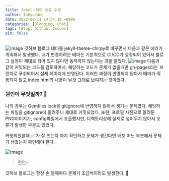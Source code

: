 ```yaml
---
title: Jekylㅣ테마 오류 수정
author: InGyuJang
date: 2022-08-11 14:54:10 +0900
categories: [Blogging, Chat]
tags: [Blog, Github, Issues]
pin: false
---
```

![image](https://velog.velcdn.com/images/a87380/post/cc31493a-1290-4870-b332-b00152291854/image.png)
깃허브 블로그 테마를 jekyll-theme-chirpy로 바꾸면서 다음과 같은 에러가 계속해서 발생했다.
내가 변경하려는 테마는 기본적으로 CI/CD가 설정되어 있어서 블로그 설정이 제대로 되어 있지 않다면 동작하지 않는다는 것을 알았다.
![image](https://velog.velcdn.com/images/redforest/post/d456169b-e2d9-4151-9ea6-75f9fecd8550/image.png)
다음과 같이 커밋되는 코드를 검토하여서, 해당하는 코드가 문제가 없을때만 gh-pages라는 브랜치로 푸쉬되어서 실제 페이지에 반영된다.
이러한 과정이 반영되지 않아서 테마가 적용되지 않고 index.html의 내용이 날것 그대로 보여지는 것이었다.

### 원인이 무엇일까? 🔨
나의 경우는 Gemfiles.lock을 gitignore에 반영하지 않아서 생기는 문제였다. 해당하는 파일을 gitignore에 올려주니 제대로 커밋되었다.
또한, 프로필 사진으로 올려둔 PNG이미지가, config파일에서 호출했지만, 디렉토리상에 실제로 넣어두지 않아서 오류가 발생한 부분도 있었다.

커밋되었을때 ✅ 가 잘 뜨는지 까지 확인하고 문제가 생긴다면 배포 어느 부분에서 문제가 생겼는지 확인해야 한다.

![image](https://velog.velcdn.com/images/redforest/post/ebb3f39e-ac13-45bd-a680-a0f6a17f1392/image.png)
> 편안~

깃허브 블로그는 항상 손 댈때마다 문제가 조금씩이라도 발생한다. 🤦